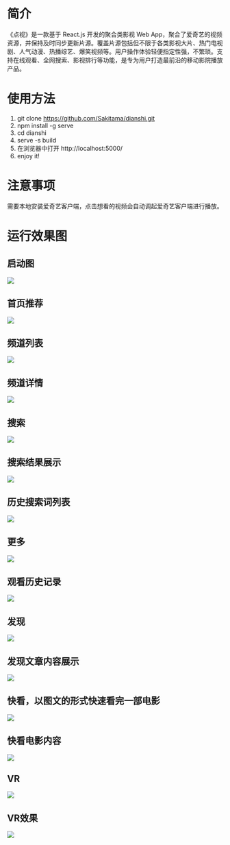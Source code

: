 # 简介

《点视》是一款基于 React.js 开发的聚合类影视 Web App，聚合了爱奇艺的视频资源，并保持及时同步更新片源。覆盖片源包括但不限于各类影视大片、热门电视剧、人气动漫、热播综艺、爆笑视频等。用户操作体验轻便指定性强，不繁琐。支持在线观看、全网搜索、影视排行等功能，是专为用户打造最前沿的移动影院播放产品。

# 使用方法

1. git clone https://github.com/Sakitama/dianshi.git
1. npm install -g serve
1. cd dianshi
1. serve -s build
1. 在浏览器中打开 http://localhost:5000/
1. enjoy it!

# 注意事项

需要本地安装爱奇艺客户端，点击想看的视频会自动调起爱奇艺客户端进行播放。

# 运行效果图

## 启动图

![](./demo/1.png)

## 首页推荐

![](./demo/2.png)

## 频道列表

![](./demo/3.png)

## 频道详情

![](./demo/4.png)

## 搜索

![](./demo/5.png)

## 搜索结果展示

![](./demo/6.png)

## 历史搜索词列表

![](./demo/7.png)

## 更多

![](./demo/8.png)

## 观看历史记录

![](./demo/9.png)

## 发现

![](./demo/10.png)

## 发现文章内容展示

![](./demo/11.png)

## 快看，以图文的形式快速看完一部电影

![](./demo/12.png)

## 快看电影内容

![](./demo/13.png)

## VR

![](./demo/14.png)

## VR效果

![](./demo/15.jpg)